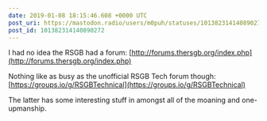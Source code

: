 ```yaml
---
date: 2019-01-08 18:15:46.608 +0000 UTC
post_uri: https://mastodon.radio/users/m0puh/statuses/101382314140890272
post_id: 101382314140890272
---
```

I had no idea the RSGB had a forum: [http://forums.thersgb.org/index.php](http://forums.thersgb.org/index.php)

Nothing like as busy as the unofficial RSGB Tech forum though: [https://groups.io/g/RSGBTechnical](https://groups.io/g/RSGBTechnical)

The latter has some interesting stuff in amongst all of the moaning and one-upmanship.


